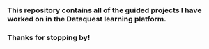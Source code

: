 ### This repository contains all of the guided projects I have worked on in the Dataquest learning platform.
### Thanks for stopping by!
